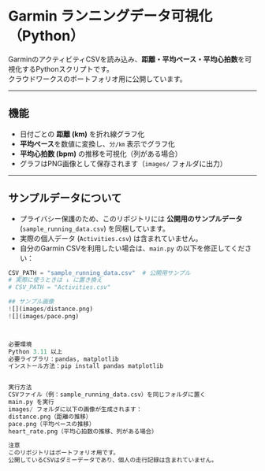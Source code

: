 # Garmin ランニングデータ可視化（Python）

GarminのアクティビティCSVを読み込み、**距離・平均ペース・平均心拍数**を可視化するPythonスクリプトです。  
クラウドワークスのポートフォリオ用に公開しています。

---

## 機能
- 日付ごとの **距離 (km)** を折れ線グラフ化  
- **平均ペース**を数値に変換し、`分/㎞` 表示でグラフ化  
- **平均心拍数 (bpm)** の推移を可視化（列がある場合）  
- グラフはPNG画像として保存されます（`images/` フォルダに出力）

---

## サンプルデータについて
- プライバシー保護のため、このリポジトリには **公開用のサンプルデータ** (`sample_running_data.csv`) を同梱しています。  
- 実際の個人データ (`Activities.csv`) は含まれていません。  
- 自分のGarmin CSVを利用したい場合は、`main.py` の以下を修正してください：

```python
CSV_PATH = "sample_running_data.csv"  # 公開用サンプル
# 実際に使うときは ↓ に置き換え
# CSV_PATH = "Activities.csv"

## サンプル画像
![](images/distance.png)  
![](images/pace.png)



必要環境
Python 3.11 以上
必要ライブラリ：pandas, matplotlib
インストール方法：pip install pandas matplotlib


実行方法
CSVファイル（例：sample_running_data.csv）を同じフォルダに置く
main.py を実行
images/ フォルダに以下の画像が生成されます：
distance.png（距離の推移）
pace.png（平均ペースの推移）
heart_rate.png（平均心拍数の推移、列がある場合）

注意
このリポジトリはポートフォリオ用です。
公開しているCSVはダミーデータであり、個人の走行記録は含まれていません。


